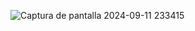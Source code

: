 ![Captura de pantalla 2024-09-11 233415](https://github.com/user-attachments/assets/ce68c896-9c93-4240-b792-d053653ca149)

